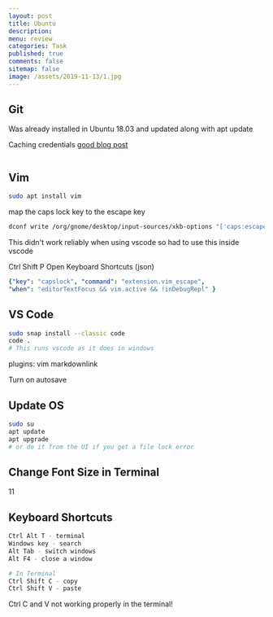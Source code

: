 ```yaml
---
layout: post
title: Ubuntu 
description: 
menu: review
categories: Task 
published: true 
comments: false     
sitemap: false
image: /assets/2019-11-13/1.jpg
---
```


## Git

Was already installed in Ubuntu 18.03 and updated along with apt update

Caching credentials [good blog post](https://www.softwaredeveloper.blog/git-credential-storage-libsecret)

```bash

```

## Vim

```bash
sudo apt install vim
```

map the caps lock key to the escape key

```bash
dconf write /org/gnome/desktop/input-sources/xkb-options "['caps:escape']"
```

This didn't work reliably when using vscode so had to use this inside vscode

Ctrl Shift P
Open Keyboard Shortcuts (json)

```yml
{"key": "capslock", "command": "extension.vim_escape",
"when": "editorTextFocus && vim.active && !inDebugRepl" }
```

## VS Code

```bash
sudo snap install --classic code
code .
# This runs vscode as it does in windows
```

plugins:
vim
markdownlink

Turn on autosave

## Update OS

```bash
sudo su
apt update
apt upgrade
# or do it from the UI if you get a file lock error
```

## Change Font Size in Terminal

11

## Keyboard Shortcuts

```bash
Ctrl Alt T - terminal
Windows key - search
Alt Tab - switch windows
Alt F4 - close a window

# In Terminal
Ctrl Shift C - copy
Ctrl Shift V - paste

```

Ctrl C and V not working properly in the terminal!